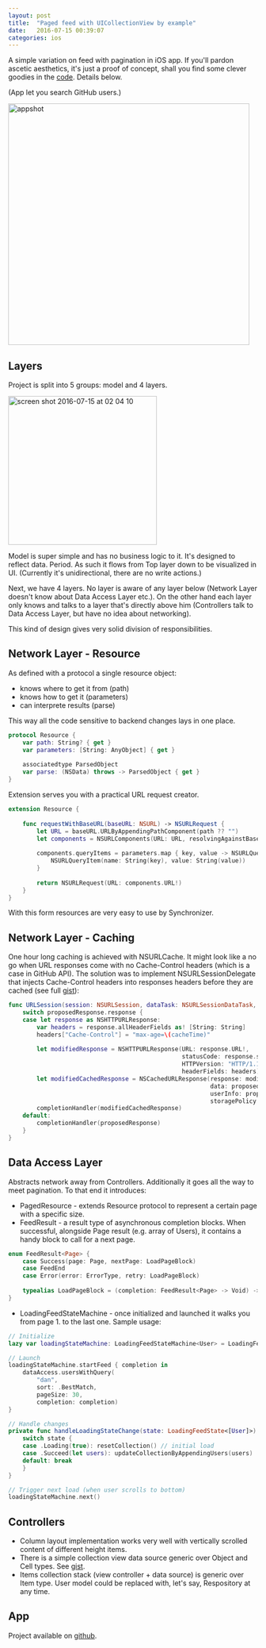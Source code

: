 ```yaml
---
layout: post
title:  "Paged feed with UICollectionView by example"
date:   2016-07-15 00:39:07
categories: ios
---
```


A simple variation on feed with pagination in iOS app. If you'll pardon ascetic aesthetics, it's just a proof of concept, shall you find some clever goodies in the [code][github]. Details below.

(App let you search GitHub users.)

<img width="487" alt="appshot" src="https://cloud.githubusercontent.com/assets/3668771/16858457/3ff64878-4a27-11e6-96d6-df54bc34c733.png">

## Layers

Project is split into 5 groups: model and 4 layers. 

<img width="300" alt="screen shot 2016-07-15 at 02 04 10" src="https://cloud.githubusercontent.com/assets/3668771/16859610/8c3ccdf2-4a30-11e6-92a6-9c7486a2028c.png">

Model is super simple and has no business logic to it. It's designed to reflect data. Period. As such it flows from Top layer down to be visualized in UI. (Currently it's unidirectional, there are no write actions.)

Next, we have 4 layers. No layer is aware of any layer below (Network Layer doesn't know about Data Access Layer etc.). On the other hand each layer only knows and talks to a layer that's directly above him (Controllers talk to Data Access Layer, but have no idea about networking).

This kind of design gives very solid division of responsibilities.

## Network Layer - Resource

As defined with a protocol a single resource object:

* knows where to get it from (path) 
* knows how to get it (parameters)
* can interprete results (parse)

This way all the code sensitive to backend changes lays in one place.

``` swift
protocol Resource {
    var path: String? { get }
    var parameters: [String: AnyObject] { get }
    
    associatedtype ParsedObject
    var parse: (NSData) throws -> ParsedObject { get }
}
```

Extension serves you with a practical URL request creator.

``` swift
extension Resource {
    
    func requestWithBaseURL(baseURL: NSURL) -> NSURLRequest {
        let URL = baseURL.URLByAppendingPathComponent(path ?? "")
        let components = NSURLComponents(URL: URL, resolvingAgainstBaseURL: false)!
        
        components.queryItems = parameters.map { key, value -> NSURLQueryItem in
            NSURLQueryItem(name: String(key), value: String(value))
        }
        
        return NSURLRequest(URL: components.URL!)
    }
}
```

With this form resources are very easy to use by Synchronizer.

## Network Layer - Caching

One hour long caching is achieved with NSURLCache. It might look like a no go when URL responses come with no Cache-Control headers (which is a case in GitHub API). The solution was to implement NSURLSessionDelegate that injects Cache-Control headers into responses headers before they are cached (see full [gist][gistSessionDelegate]):

``` swift
func URLSession(session: NSURLSession, dataTask: NSURLSessionDataTask, willCacheResponse proposedResponse: NSCachedURLResponse, completionHandler: (NSCachedURLResponse?) -> Void) {
    switch proposedResponse.response {
    case let response as NSHTTPURLResponse:
        var headers = response.allHeaderFields as! [String: String]
        headers["Cache-Control"] = "max-age=\(cacheTime)"
        
        let modifiedResponse = NSHTTPURLResponse(URL: response.URL!,
                                                 statusCode: response.statusCode,
                                                 HTTPVersion: "HTTP/1.1",
                                                 headerFields: headers)
        let modifiedCachedResponse = NSCachedURLResponse(response: modifiedResponse!,
                                                         data: proposedResponse.data,
                                                         userInfo: proposedResponse.userInfo,
                                                         storagePolicy: proposedResponse.storagePolicy)
        completionHandler(modifiedCachedResponse)
    default:
        completionHandler(proposedResponse)
    }
}
```

## Data Access Layer

Abstracts network away from Controllers. Additionally it goes all the way to meet pagination. To that end it introduces:

* PagedResource - extends Resource protocol to represent a certain page with a specific size.  
* FeedResult<Page> - a result type of asynchronous completion blocks. When successful, alongside Page result (e.g. array of Users), it contains a handy block to call for a next page.

``` swift
enum FeedResult<Page> {
    case Success(page: Page, nextPage: LoadPageBlock)
    case FeedEnd
    case Error(error: ErrorType, retry: LoadPageBlock)
    
    typealias LoadPageBlock = (completion: FeedResult<Page> -> Void) -> Void
}
```

* LoadingFeedStateMachine<Page> - once initialized and launched it walks you from page 1. to the last one. Sample usage:

``` swift
// Initialize
lazy var loadingStateMachine: LoadingFeedStateMachine<User> = LoadingFeedStateMachine(stateDidChange: self.handleLoadingStateChange)

// Launch
loadingStateMachine.startFeed { completion in
    dataAccess.usersWithQuery(
        "dan",
        sort: .BestMatch,
        pageSize: 30,
        completion: completion)
}

// Handle changes
private func handleLoadingStateChange(state: LoadingFeedState<[User]>) {
    switch state {
    case .Loading(true): resetCollection() // initial load
    case .Succeed(let users): updateCollectionByAppendingUsers(users)
    default: break
    }
}

// Trigger next load (when user scrolls to bottom)
loadingStateMachine.next()
```

## Controllers

* Column layout implementation works very well with vertically scrolled content of different height items.
* There is a simple collection view data source generic over Object and Cell types. See [gist][gistDataSource].
* Items collection stack (view controller + data source) is generic over Item type. User model could be replaced with, let's say, Respository at any time.

## App

Project available on [github][github].

[github]: https://github.com/danielgarbien/PagedFeed
[gistSessionDelegate]: https://gist.github.com/danielgarbien/8e904b07c07110a502b3116576afaa64
[gistDataSource]: https://gist.github.com/danielgarbien/b6ff053974d3c2acdcc9d224ff259cc5
